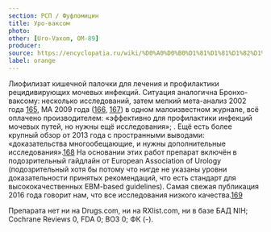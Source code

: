```yaml
---
section: РСП / Фуфломицин
title: Уро-ваксом
photo:
other: [Uro-Vaxom, OM-89]
producer:
source: https://encyclopatia.ru/wiki/%D0%A0%D0%B0%D1%81%D1%81%D1%82%D1%80%D0%B5%D0%BB%D1%8C%D0%BD%D1%8B%D0%B9_%D1%81%D0%BF%D0%B8%D1%81%D0%BE%D0%BA_%D0%BF%D1%80%D0%B5%D0%BF%D0%B0%D1%80%D0%B0%D1%82%D0%BE%D0%B2
label: orange
---
```


Лиофилизат кишечной палочки для лечения и профилактики рецидивирующих мочевых инфекций. Ситуация аналогична Бронхо-ваксому: несколько исследований, затем мелкий мета-анализ 2002 года [165](http://www.ncbi.nlm.nih.gov/pubmed/12135831), МА 2009 года ([166](https://doi.org/10.1016/j.ijantimicag.2008.08.011), [167](http://www.crd.york.ac.uk/CRDWeb/ShowRecord.asp?AccessionNumber=12009102618)) в одном малоизвестном журнале, всё оплачено производителем: «эффективно для профилактики инфекций мочевых путей, но нужны ещё исследования»; . Ещё есть более крупный обзор от 2013 года с пространными выводами: «доказательства многообещающие, и нужны дополнительные исследования».[168](http://www.ncbi.nlm.nih.gov/pubmed/23867306) На основании этих работ препарат включён в подозрительный гайдлайн от European Association of Urology (подозрительный хотя бы потому что нигде не указаны уровни доказательности принятых рекомендаций, что есть стандарт для высококачественных EBM-based guidelines). Самая свежая публикация 2016 года говорит нам, что все исследования низкого качества.[169](http://www.ncbi.nlm.nih.gov/pubmed/26601727)

Препарата нет ни на Drugs.com, ни на RXlist.com, ни в базе БАД NIH; Cochrane Reviews 0, FDA 0; ВОЗ 0; ФК (-).
